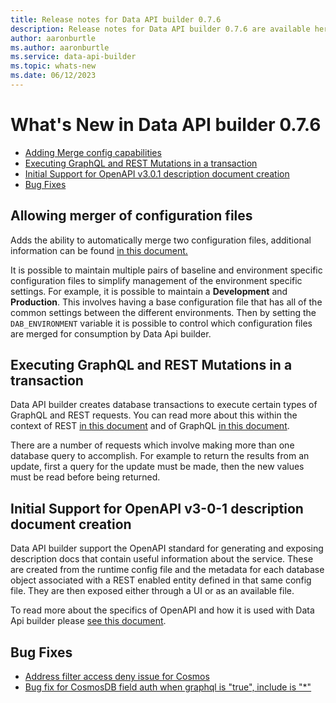 ```yaml
---
title: Release notes for Data API builder 0.7.6
description: Release notes for Data API builder 0.7.6 are available here.
author: aaronburtle 
ms.author: aaronburtle
ms.service: data-api-builder 
ms.topic: whats-new 
ms.date: 06/12/2023
---
```

# What's New in Data API builder 0.7.6

- [Adding Merge config capabilities](#allowing-merger-of-configuration-files)
- [Executing GraphQL and REST Mutations in a transaction](#executing-graphql-and-rest-mutations-in-a-transaction)
- [Initial Support for OpenAPI v3.0.1 description document creation](#initial-support-for-openapi-v3-0-1-description-document-creation)
- [Bug Fixes](#bug-fixes)

## Allowing merger of configuration files
Adds the ability to automatically merge two configuration files, additional information can be found [in this document.](./data-api-builder-cli.md#using-data-api-builder-with-two-configuration-files)

It is possible to maintain multiple pairs of baseline and environment specific configuration files to simplify management of the environment specific settings. For example, it is possible to maintain a **Development** and **Production**. This involves having a base configuration file that has all of the common settings between the different environments. Then by setting the `DAB_ENVIRONMENT` variable it is possible to control which configuration files are merged for consumption by Data Api builder.

## Executing GraphQL and REST Mutations in a transaction
Data API builder creates database transactions to execute certain types of GraphQL and REST requests. You can read more about this within the context of REST [in this document](./rest.md#database-transactions-for-rest-api-requests) and of GraphQL [in this document](./graphql.md#database-transactions-for-a-mutation).

There are a number of requests which involve making more than one database query to accomplish. For example to return the results from an update, first a query for the update must be made, then the new values must be read before being returned.

## Initial Support for OpenAPI v3-0-1 description document creation
Data API builder support the OpenAPI standard for generating and exposing description docs that contain useful information about the service. These are created from the runtime config file and the metadata for each database object associated with a REST enabled entity defined in that same config file. They are then exposed either through a UI or as an available file.

To read more about the specifics of OpenAPI and how it is used with Data Api builder please [see this document](./openapi.md).

## Bug Fixes
- [Address filter access deny issue for Cosmos](https://github.com/Azure/data-api-builder/pull/1436)
- [Bug fix for CosmosDB field auth when graphql is "true", include is "*"](https://github.com/Azure/data-api-builder/pull/1516)





